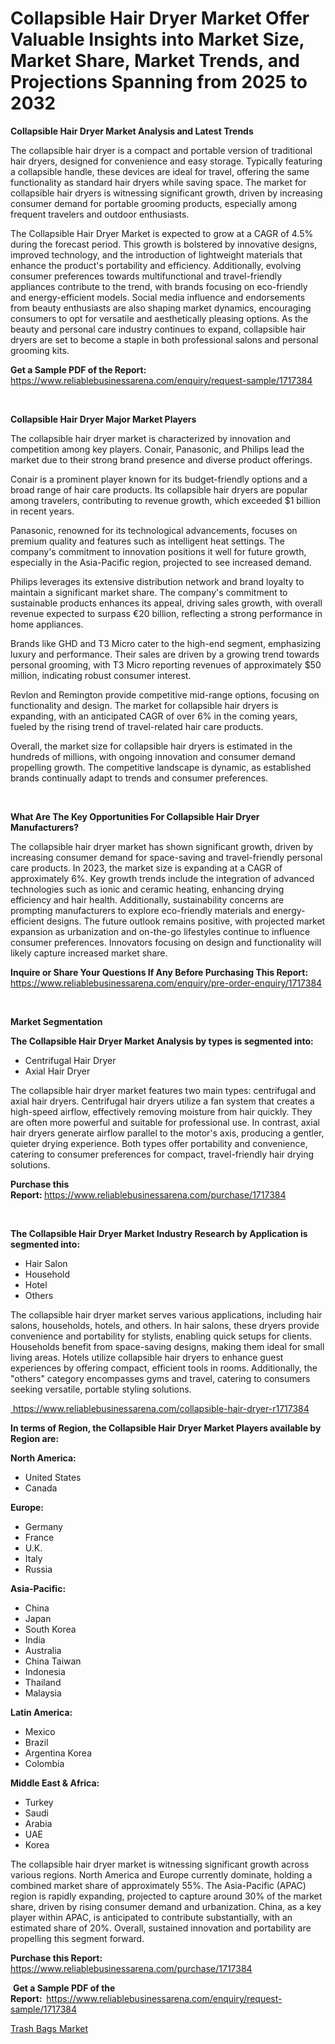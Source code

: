 <p><h1>Collapsible Hair Dryer Market Offer Valuable Insights into Market Size, Market Share, Market Trends, and Projections Spanning from 2025 to 2032</h1></p><p><strong>Collapsible Hair Dryer Market Analysis and Latest Trends</strong></p>
<p><p>The collapsible hair dryer is a compact and portable version of traditional hair dryers, designed for convenience and easy storage. Typically featuring a collapsible handle, these devices are ideal for travel, offering the same functionality as standard hair dryers while saving space. The market for collapsible hair dryers is witnessing significant growth, driven by increasing consumer demand for portable grooming products, especially among frequent travelers and outdoor enthusiasts. </p><p>The Collapsible Hair Dryer Market is expected to grow at a CAGR of 4.5% during the forecast period. This growth is bolstered by innovative designs, improved technology, and the introduction of lightweight materials that enhance the product's portability and efficiency. Additionally, evolving consumer preferences towards multifunctional and travel-friendly appliances contribute to the trend, with brands focusing on eco-friendly and energy-efficient models. Social media influence and endorsements from beauty enthusiasts are also shaping market dynamics, encouraging consumers to opt for versatile and aesthetically pleasing options. As the beauty and personal care industry continues to expand, collapsible hair dryers are set to become a staple in both professional salons and personal grooming kits.</p></p>
<p><strong>Get a Sample PDF of the Report:&nbsp;</strong> <a href="https://www.reliablebusinessarena.com/enquiry/request-sample/1717384?utm_campaign=2113&utm_medium=2&utm_source=Github&utm_content=ia&utm_term=06022025&utm_id=collapsible-hair-dryer">https://www.reliablebusinessarena.com/enquiry/request-sample/1717384</a></p>
<p>&nbsp;</p>
<p><strong>Collapsible Hair Dryer Major Market Players</strong></p>
<p><p>The collapsible hair dryer market is characterized by innovation and competition among key players. Conair, Panasonic, and Philips lead the market due to their strong brand presence and diverse product offerings. </p><p>Conair is a prominent player known for its budget-friendly options and a broad range of hair care products. Its collapsible hair dryers are popular among travelers, contributing to revenue growth, which exceeded $1 billion in recent years.</p><p>Panasonic, renowned for its technological advancements, focuses on premium quality and features such as intelligent heat settings. The company's commitment to innovation positions it well for future growth, especially in the Asia-Pacific region, projected to see increased demand.</p><p>Philips leverages its extensive distribution network and brand loyalty to maintain a significant market share. The company's commitment to sustainable products enhances its appeal, driving sales growth, with overall revenue expected to surpass €20 billion, reflecting a strong performance in home appliances.</p><p>Brands like GHD and T3 Micro cater to the high-end segment, emphasizing luxury and performance. Their sales are driven by a growing trend towards personal grooming, with T3 Micro reporting revenues of approximately $50 million, indicating robust consumer interest.</p><p>Revlon and Remington provide competitive mid-range options, focusing on functionality and design. The market for collapsible hair dryers is expanding, with an anticipated CAGR of over 6% in the coming years, fueled by the rising trend of travel-related hair care products.</p><p>Overall, the market size for collapsible hair dryers is estimated in the hundreds of millions, with ongoing innovation and consumer demand propelling growth. The competitive landscape is dynamic, as established brands continually adapt to trends and consumer preferences.</p></p>
<p>&nbsp;</p>
<p><strong>What Are The Key Opportunities For Collapsible Hair Dryer Manufacturers?</strong></p>
<p><p>The collapsible hair dryer market has shown significant growth, driven by increasing consumer demand for space-saving and travel-friendly personal care products. In 2023, the market size is expanding at a CAGR of approximately 6%. Key growth trends include the integration of advanced technologies such as ionic and ceramic heating, enhancing drying efficiency and hair health. Additionally, sustainability concerns are prompting manufacturers to explore eco-friendly materials and energy-efficient designs. The future outlook remains positive, with projected market expansion as urbanization and on-the-go lifestyles continue to influence consumer preferences. Innovators focusing on design and functionality will likely capture increased market share.</p></p>
<p><strong>Inquire or Share Your Questions If Any Before Purchasing This Report:</strong> <a href="https://www.reliablebusinessarena.com/enquiry/pre-order-enquiry/1717384?utm_campaign=2113&utm_medium=2&utm_source=Github&utm_content=ia&utm_term=06022025&utm_id=collapsible-hair-dryer">https://www.reliablebusinessarena.com/enquiry/pre-order-enquiry/1717384</a></p>
<p>&nbsp;</p>
<p><strong>Market Segmentation</strong></p>
<p><strong>The Collapsible Hair Dryer Market Analysis by types is segmented into:</strong></p>
<p><ul><li>Centrifugal Hair Dryer</li><li>Axial Hair Dryer</li></ul></p>
<p><p>The collapsible hair dryer market features two main types: centrifugal and axial hair dryers. Centrifugal hair dryers utilize a fan system that creates a high-speed airflow, effectively removing moisture from hair quickly. They are often more powerful and suitable for professional use. In contrast, axial hair dryers generate airflow parallel to the motor's axis, producing a gentler, quieter drying experience. Both types offer portability and convenience, catering to consumer preferences for compact, travel-friendly hair drying solutions.</p></p>
<p><strong>Purchase this Report:&nbsp;</strong><a href="https://www.reliablebusinessarena.com/purchase/1717384?utm_campaign=2113&utm_medium=2&utm_source=Github&utm_content=ia&utm_term=06022025&utm_id=collapsible-hair-dryer">https://www.reliablebusinessarena.com/purchase/1717384</a></p>
<p>&nbsp;</p>
<p><strong>The Collapsible Hair Dryer Market Industry Research by Application is segmented into:</strong></p>
<p><ul><li>Hair Salon</li><li>Household</li><li>Hotel</li><li>Others</li></ul></p>
<p><p>The collapsible hair dryer market serves various applications, including hair salons, households, hotels, and others. In hair salons, these dryers provide convenience and portability for stylists, enabling quick setups for clients. Households benefit from space-saving designs, making them ideal for small living areas. Hotels utilize collapsible hair dryers to enhance guest experiences by offering compact, efficient tools in rooms. Additionally, the "others" category encompasses gyms and travel, catering to consumers seeking versatile, portable styling solutions.</p></p>
<p><a href="https://www.reliablebusinessarena.com/collapsible-hair-dryer-r1717384?utm_campaign=2113&utm_medium=2&utm_source=Github&utm_content=ia&utm_term=06022025&utm_id=collapsible-hair-dryer">&nbsp;https://www.reliablebusinessarena.com/collapsible-hair-dryer-r1717384</a></p>
<p><strong>In terms of Region, the Collapsible Hair Dryer Market Players available by Region are:</strong></p>
<p>
    <p> <strong> North America: </strong>
        <ul>
            <li>United States</li>
            <li>Canada</li>
        </ul>
        </p> 
    <p> <strong> Europe: </strong>
        <ul>
            <li>Germany</li>
            <li>France</li>
            <li>U.K.</li>
            <li>Italy</li>
            <li>Russia</li>
        </ul>
        </p> 
    <p> <strong> Asia-Pacific: </strong>
        <ul>
            <li>China</li>
            <li>Japan</li>
            <li>South Korea</li>
            <li>India</li>
            <li>Australia</li>
            <li>China Taiwan</li>
            <li>Indonesia</li>
            <li>Thailand</li>
            <li>Malaysia</li>
        </ul>
        </p> 
    <p> <strong> Latin America: </strong>
        <ul>
            <li>Mexico</li>
            <li>Brazil</li>
            <li>Argentina Korea</li>
            <li>Colombia</li>
        </ul>
        </p> 
    <p> <strong> Middle East & Africa: </strong>
        <ul>
            <li>Turkey</li>
            <li>Saudi</li>
            <li>Arabia</li>
            <li>UAE</li>
            <li>Korea</li>
        </ul>
    </p>
    </p>
<p><p>The collapsible hair dryer market is witnessing significant growth across various regions. North America and Europe currently dominate, holding a combined market share of approximately 55%. The Asia-Pacific (APAC) region is rapidly expanding, projected to capture around 30% of the market share, driven by rising consumer demand and urbanization. China, as a key player within APAC, is anticipated to contribute substantially, with an estimated share of 20%. Overall, sustained innovation and portability are propelling this segment forward.</p></p>
<p><strong>Purchase this Report: </strong><a href="https://www.reliablebusinessarena.com/purchase/1717384?utm_campaign=2113&utm_medium=2&utm_source=Github&utm_content=ia&utm_term=06022025&utm_id=collapsible-hair-dryer">https://www.reliablebusinessarena.com/purchase/1717384</a></p>
<p>&nbsp;<strong>Get a Sample PDF of the Report:&nbsp;&nbsp;</strong><a href="https://www.reliablebusinessarena.com/enquiry/request-sample/1717384?utm_campaign=2113&utm_medium=2&utm_source=Github&utm_content=ia&utm_term=06022025&utm_id=collapsible-hair-dryer">https://www.reliablebusinessarena.com/enquiry/request-sample/1717384</a></p>
<p><strong></strong></p>
<p><p><a href="https://github.com/mharielmesa/Market-Research-Report-List-5/blob/main/trash-bags-market.md?utm_campaign=2113&utm_medium=2&utm_source=Github&utm_content=ia&utm_term=06022025&utm_id=collapsible-hair-dryer">Trash Bags Market</a></p></p>